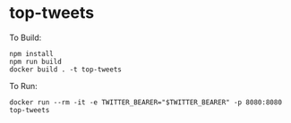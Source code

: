 # top-tweets


To Build:
```
npm install
npm run build
docker build . -t top-tweets
```


To Run:
```
docker run --rm -it -e TWITTER_BEARER="$TWITTER_BEARER" -p 8080:8080 top-tweets
```
